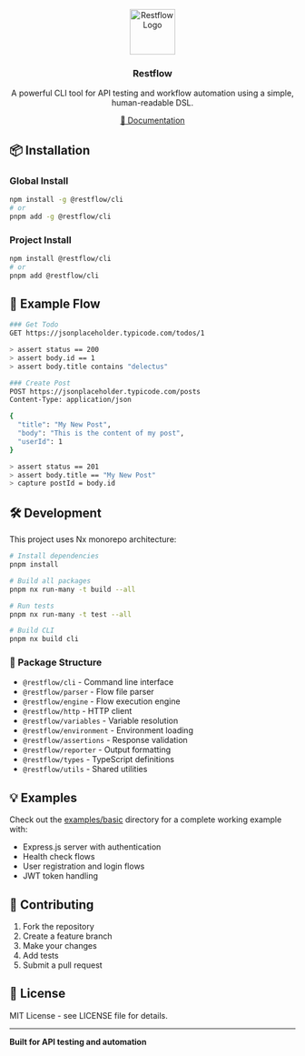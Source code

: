 <p align="center">
  <a href="https://github.com/drivebase/drivebase">
    <img src="https://github.com/user-attachments/assets/86cc00a6-c358-4ec3-991c-20c4ea61c343" width="80px" alt="Restflow Logo" />
  </a>
</p>

<h3 align="center">
  Restflow
</h3>
<p align="center">
A powerful CLI tool for API testing and workflow automation using a simple, human-readable DSL.
</p>
<p align="center">
  <a href="https://restflow-docs.vercel.app/">📖 Documentation</a>
</p>

## 📦 Installation

### Global Install

```bash
npm install -g @restflow/cli
# or
pnpm add -g @restflow/cli
```

### Project Install

```bash
npm install @restflow/cli
# or
pnpm add @restflow/cli
```

## 📝 Example Flow

```bash
### Get Todo
GET https://jsonplaceholder.typicode.com/todos/1

> assert status == 200
> assert body.id == 1
> assert body.title contains "delectus"

### Create Post
POST https://jsonplaceholder.typicode.com/posts
Content-Type: application/json

{
  "title": "My New Post",
  "body": "This is the content of my post",
  "userId": 1
}

> assert status == 201
> assert body.title == "My New Post"
> capture postId = body.id
```

## 🛠️ Development

This project uses Nx monorepo architecture:

```bash
# Install dependencies
pnpm install

# Build all packages
pnpm nx run-many -t build --all

# Run tests
pnpm nx run-many -t test --all

# Build CLI
pnpm nx build cli
```

### 📁 Package Structure

- `@restflow/cli` - Command line interface
- `@restflow/parser` - Flow file parser
- `@restflow/engine` - Flow execution engine
- `@restflow/http` - HTTP client
- `@restflow/variables` - Variable resolution
- `@restflow/environment` - Environment loading
- `@restflow/assertions` - Response validation
- `@restflow/reporter` - Output formatting
- `@restflow/types` - TypeScript definitions
- `@restflow/utils` - Shared utilities

## 💡 Examples

Check out the [examples/basic](./examples/basic) directory for a complete working example with:

- Express.js server with authentication
- Health check flows
- User registration and login flows
- JWT token handling

## 🤝 Contributing

1. Fork the repository
2. Create a feature branch
3. Make your changes
4. Add tests
5. Submit a pull request

## 📄 License

MIT License - see LICENSE file for details.

---

**Built for API testing and automation**
